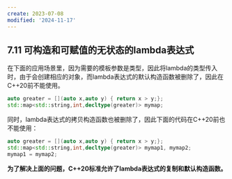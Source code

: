 ```yaml
---
create: 2023-07-08
modified: '2024-11-17'
---
```


## 7.11 可构造和可赋值的无状态的lambda表达式

​	在下面的应用场景里，因为需要的模板参数是类型，因此将lambda的类型传入时，由于会创建相应的对象，而lambda表达式的默认构造函数被删除了，因此在C++20前不能使用。

```C++
auto greater = [](auto x,auto y) { return x > y;};
std::map<std::string,int,decltype(greater)> mymap;
```

​	同时，lambda表达式的拷贝构造函数也被删除了，因此下面的代码在C++20前也不能使用：

```C++
auto greater = [](auto x,auto y) { return x > y;};
std::map<std::string,int,decltype(greater)> mymap1, mymap2;
mymap1 = mymap2;
```



​	**为了解决上面的问题，C++20标准允许了lambda表达式的复制和默认构造函数。**